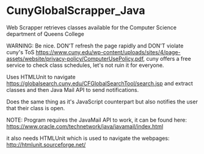 # CunyGlobalScrapper_Java
Web Scrapper retrieves classes available for the Computer Science department of Queens College

WARNING: Be nice. DON'T refresh the page rapidly and DON'T violate cuny's ToS https://www.cuny.edu/wp-content/uploads/sites/4/page-assets/website/privacy-policy/ComputerUsePolicy.pdf, cuny offers a free service to check class schedules, let's not ruin it for everyone.

Uses HTMLUnit to navigate https://globalsearch.cuny.edu/CFGlobalSearchTool/search.jsp and extract classes and then Java Mail API to send notifications.

Does the same thing as it's JavaScript counterpart but also notifies the user that their class is open. 

NOTE: Program requires the JavaMail API to work, it can be found here: https://www.oracle.com/technetwork/java/javamail/index.html

it also needs HTMLUnit which is used to navigate the webpages: http://htmlunit.sourceforge.net/
